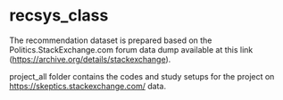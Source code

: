 # recsys_class
The recommendation dataset is prepared based on the Politics.StackExchange.com forum data dump available at this link (https://archive.org/details/stackexchange).

project_all folder contains the codes and study setups for the project on https://skeptics.stackexchange.com/ data.